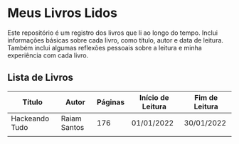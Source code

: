 # Meus Livros Lidos
Este repositório é um registro dos livros que li ao longo do tempo. Inclui informações básicas sobre cada livro, como título, autor e data de leitura. Também inclui algumas reflexões pessoais sobre a leitura e minha experiência com cada livro.
## Lista de Livros
|Título|Autor|Páginas|Início de Leitura|Fim de Leitura  |
|------|-----|-------|-----------------|----------------|
|Hackeando Tudo|Raiam Santos|176|01/01/2022|30/01/2022|
|      |     |       |                 |                |
